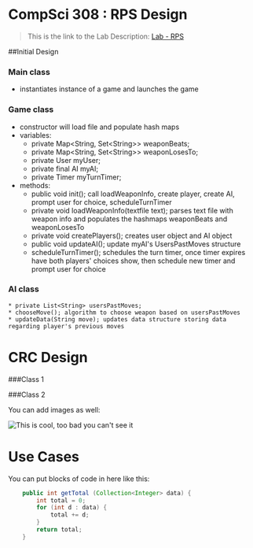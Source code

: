CompSci 308 : RPS Design
===================

> This is the link to the Lab Description: 
[Lab - RPS](http://www.cs.duke.edu/courses/compsci308/spring16/classwork/02_design_rps/index.php)

##Initial Design

### Main class
* instantiates instance of a game and launches the game
    
### Game class 
* constructor will load file and populate hash maps
* variables:
    * private Map\<String, Set\<String\>\> weaponBeats;
    * private Map\<String, Set\<String\>\> weaponLosesTo;
    * private User myUser;
    * private final AI myAI;
    * private Timer myTurnTimer;
* methods:
	* public void init(); call loadWeaponInfo, create player, create AI, prompt user for choice, scheduleTurnTimer
	* private void loadWeaponInfo(textfile text); parses text file with weapon info and populates the hashmaps weaponBeats and weaponLosesTo
	* private void createPlayers(); creates user object and AI object
	* public void updateAI(); update myAI's UsersPastMoves structure
	* scheduleTurnTimer(); schedules the turn timer, once timer expires have both players' choices show, then schedule new timer and prompt user for choice

### AI class
 	
	* private List<String> usersPastMoves;
	* chooseMove(); algorithm to choose weapon based on usersPastMoves
	* updateData(String move); updates data structure storing data regarding player's previous moves  

CRC Design
=======

###Class 1


###Class 2

You can add images as well:

![This is cool, too bad you can't see it](crc-example.png "Our CRC cards")


Use Cases
=======

You can put blocks of code in here like this:
```java
    public int getTotal (Collection<Integer> data) {
        int total = 0;
        for (int d : data) {
            total += d;
        }
        return total;
    }
```

